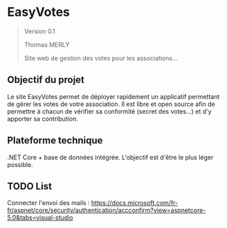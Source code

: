 # EasyVotes

> Version 0.1
>
> Thomas MERLY
>
> Site web de gestion des votes pour les associations...

## Objectif du projet

Le site EasyVotes permet de déployer rapidement un applicatif permettant de gérer les votes de votre association. Il est libre et open source afin de permettre à chacun de vérifier sa conformité (secret des votes...) et d'y apporter sa contribution.

## Plateforme technique

.NET Core + base de données intégrée. L'objectif est d'être le plus léger possible.

## TODO List

Connecter l'envoi des mails : https://docs.microsoft.com/fr-fr/aspnet/core/security/authentication/accconfirm?view=aspnetcore-5.0&tabs=visual-studio
